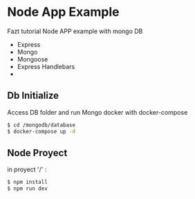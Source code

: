 # Node App Example
Fazt tutorial Node APP example with mongo DB
+ Express
+ Mongo
+ Mongoose
+ Express Handlebars
+ 
## Db Initialize
Access DB folder and run Mongo docker with docker-compose
``` bash
$ cd /mongodb/database
$ docker-compose up -d
```

## Node Proyect
in proyect '/' :
```bash
$ npm install
$ npm run dev
```



